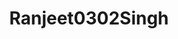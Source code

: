 ---
title: Ranjeet0302Singh
github: https://github.com/Ranjeet0302Singh
mode: dark
transition: 1s
score: 73.0
archetype:
- Little Bit of Everything
---